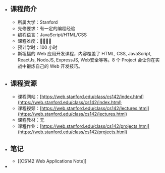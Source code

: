 - ## 课程简介
	- 所属大学：Stanford
	- 先修要求：有一定的编程经验
	- 编程语言：JavaScript/HTML/CSS
	- 课程难度：🌟🌟🌟🌟
	- 预计学时：100 小时
	- 斯坦福的 Web 应用开发课程，内容覆盖了 HTML, CSS, JavaScript, ReactJs, NodeJS, ExpressJS, Web安全等等。8 个 Project 会让你在实战中锻炼自己的 Web 开发技巧。
- ## 课程资源
	- 课程网站：[https://web.stanford.edu/class/cs142/index.html](https://web.stanford.edu/class/cs142/index.html)
	- 课程视频：[https://web.stanford.edu/class/cs142/lectures.html](https://web.stanford.edu/class/cs142/lectures.html)
	- 课程教材：无
	- 课程作业：[https://web.stanford.edu/class/cs142/projects.html](https://web.stanford.edu/class/cs142/projects.html)
- ## 笔记
	- [[CS142 Web Applications Note]]
-